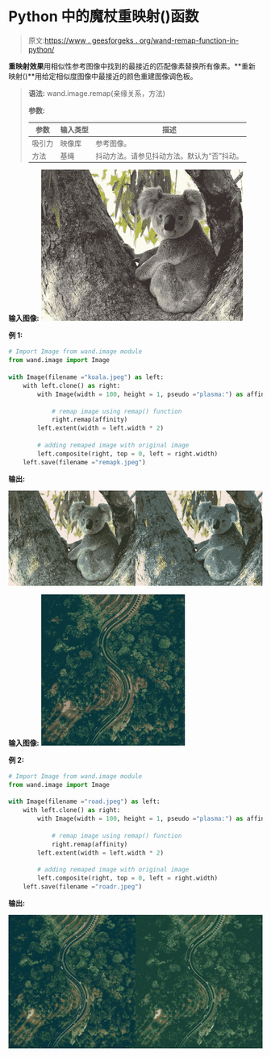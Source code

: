 # Python 中的魔杖重映射()函数

> 原文:[https://www . geesforgeks . org/wand-remap-function-in-python/](https://www.geeksforgeeks.org/wand-remap-function-in-python/)

**重映射效果**用相似性参考图像中找到的最接近的匹配像素替换所有像素。**重新映射()**用给定相似度图像中最接近的颜色重建图像调色板。

> **语法:** wand.image.remap(亲缘关系，方法)
> 
> **参数:**
> 
> | 参数 | 输入类型 | 描述 |
> | --- | --- | --- |
> | 吸引力 | 映像库 | 参考图像。 |
> | 方法 | 基绳 | 抖动方法。请参见抖动方法。默认为“否”抖动。 |

**输入图像:**
![](img/13935f49b4350bfa7c60ff2b2382f52c.png)

**例 1:**

```py
# Import Image from wand.image module
from wand.image import Image

with Image(filename ="koala.jpeg") as left:
    with left.clone() as right:
        with Image(width = 100, height = 1, pseudo ="plasma:") as affinity:

            # remap image using remap() function
            right.remap(affinity)
        left.extent(width = left.width * 2)

        # adding remaped image with original image
        left.composite(right, top = 0, left = right.width)
    left.save(filename ="remapk.jpeg")
```

**输出:**

![](img/291178c011769f65a3d884fae5b7bf35.png)

**输入图像:**
![](img/e74fb1a2215dc27ab6347ebefc2c96c8.png)

**例 2:**

```py
# Import Image from wand.image module
from wand.image import Image

with Image(filename ="road.jpeg") as left:
    with left.clone() as right:
        with Image(width = 100, height = 1, pseudo ="plasma:") as affinity:

            # remap image using remap() function
            right.remap(affinity)
        left.extent(width = left.width * 2)

        # adding remaped image with original image
        left.composite(right, top = 0, left = right.width)
    left.save(filename ="roadr.jpeg")
```

**输出:**

![](img/dc1f3e35e0b6a486ec2d96cf4eb0f9ca.png)